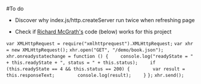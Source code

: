#To do

- Discover why index.js/http.createServer run twice when refreshing page

- Check if [Richard McGrath's](http://zuga.net/articles/node-errors-referenceerror-xmlhttprequest-is-not-defined/) code (below) works for this project

`var XMLHttpRequest = require("xmlhttprequest").XMLHttpRequest;`
`var xhr = new XMLHttpRequest();`
`xhr.open("GET", "/demo/book.json");`
`xhr.onreadystatechange = function () {`
`    console.log("readyState = " + this.readyState + ", status = " + this.status);`
`    if (this.readyState == 4 && this.status == 200) {`
`        var result = this.responseText;`
`        console.log(result);`
`    }`
`};`
`xhr.send();`
